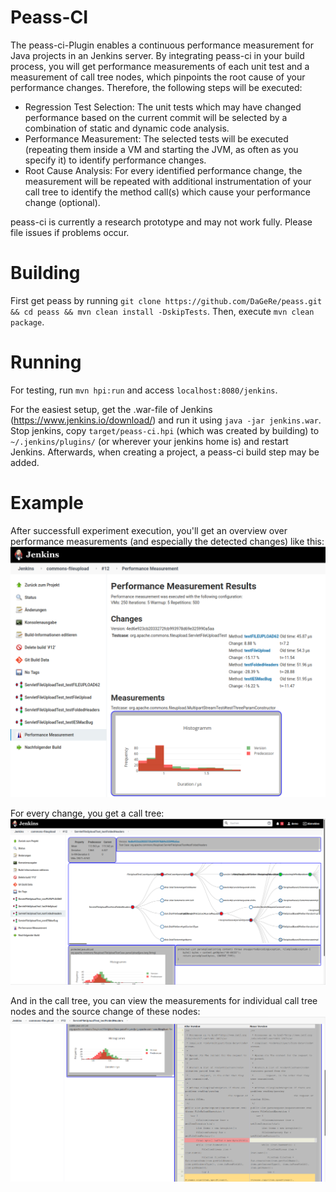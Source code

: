 Peass-CI
===================

The peass-ci-Plugin enables a continuous performance measurement for Java projects in an Jenkins server. By integrating peass-ci in your build process, you will get performance measurements of each unit test and a measurement of call tree nodes, which pinpoints the root cause of your performance changes. Therefore, the following steps will be executed:
- Regression Test Selection: The unit tests which may have changed performance based on the current commit will be selected by a combination of static and dynamic code analysis.
- Performance Measurement: The selected tests will be executed (repeating them inside a VM and starting the JVM, as often as you specify it) to identify performance changes.
- Root Cause Analysis: For every identified performance change, the measurement will be repeated with additional instrumentation of your call tree to identify the method call(s) which cause your performance change (optional).

peass-ci is currently a research prototype and may not work fully. Please file issues if problems occur.

# Building

First get peass by running `git clone https://github.com/DaGeRe/peass.git && cd peass && mvn clean install -DskipTests`. Then, execute `mvn clean package`.

# Running

For testing, run `mvn hpi:run` and access `localhost:8080/jenkins`. 

For the easiest setup, get the .war-file of Jenkins (https://www.jenkins.io/download/) and run it using `java -jar jenkins.war`. Stop jenkins, copy `target/peass-ci.hpi` (which was created by building) to `~/.jenkins/plugins/` (or wherever your jenkins home is) and restart Jenkins. Afterwards, when creating a project, a peass-ci build step may be added.

# Example

After successfull experiment execution, you'll get an overview over performance measurements (and especially the detected changes) like this:
![Overview over Performance Measurements](graphs/demo1.png)

For every change, you get a call tree:
![Example Call Tree](graphs/demo2.png)

And in the call tree, you can view the measurements for individual call tree nodes and the source change of these nodes:
![Example Source Diff](graphs/demo3.png)
